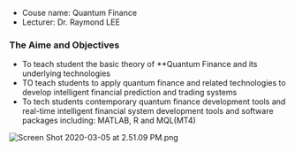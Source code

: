 
* Couse name: Quantum Finance
* Lecturer: Dr. Raymond LEE

### The Aime and Objectives 

* To teach student the basic theory of **Quantum Finance and its underlying technologies
* TO teach students to apply quantum finance and related technologies to develop intelligent financial prediction and trading systems
* To tech students contemporary quantum finance development tools and real-time intelligent financial system development tools and software packages including: MATLAB, R and MQL(MT4)

![Screen Shot 2020-03-05 at 2.51.09 PM.png](https://i.loli.net/2020/03/05/lvB5SUXdL6GFPgf.png)

